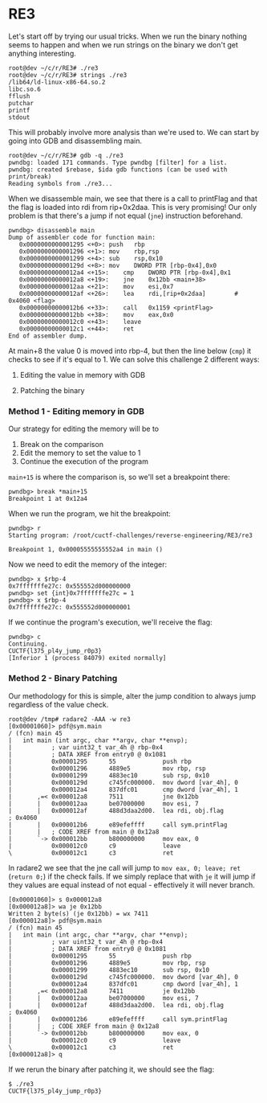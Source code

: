 # RE3

Let's start off by trying our usual tricks. When we run the binary nothing seems to happen and when we run strings on the binary we don't get anything interesting.

```
root@dev ~/c/r/RE3# ./re3
root@dev ~/c/r/RE3# strings ./re3
/lib64/ld-linux-x86-64.so.2
libc.so.6
fflush
putchar
printf
stdout
```

This will probably involve more analysis than we're used to. We can start by going into GDB and disassembling main.

```
root@dev ~/c/r/RE3# gdb -q ./re3
pwndbg: loaded 171 commands. Type pwndbg [filter] for a list.
pwndbg: created $rebase, $ida gdb functions (can be used with print/break)
Reading symbols from ./re3...
```

When we disassemble main, we see that there is a call to printFlag and that the flag is loaded into rdi from rip+0x2daa. This is very promising! Our only problem is that there's a jump if not equal (`jne`) instruction beforehand.

```
pwndbg> disassemble main
Dump of assembler code for function main:
   0x0000000000001295 <+0>:	push   rbp
   0x0000000000001296 <+1>:	mov    rbp,rsp
   0x0000000000001299 <+4>:	sub    rsp,0x10
   0x000000000000129d <+8>:	mov    DWORD PTR [rbp-0x4],0x0
   0x00000000000012a4 <+15>:	cmp    DWORD PTR [rbp-0x4],0x1
   0x00000000000012a8 <+19>:	jne    0x12bb <main+38>
   0x00000000000012aa <+21>:	mov    esi,0x7
   0x00000000000012af <+26>:	lea    rdi,[rip+0x2daa]        # 0x4060 <flag>
   0x00000000000012b6 <+33>:	call   0x1159 <printFlag>
   0x00000000000012bb <+38>:	mov    eax,0x0
   0x00000000000012c0 <+43>:	leave  
   0x00000000000012c1 <+44>:	ret    
End of assembler dump.
```

At main+8 the value 0 is moved into rbp-4, but then the line below (`cmp`) it checks to see if it's equal to 1. We can solve this challenge 2 different ways:

1. Editing the value in memory with GDB

2. Patching the binary

### Method 1 - Editing memory in GDB

Our strategy for editing the memory will be to

1. Break on the comparison
2. Edit the memory to set the value to 1
3. Continue the execution of the program


`main+15` is where the comparison is, so we'll set a breakpoint there:

```
pwndbg> break *main+15
Breakpoint 1 at 0x12a4
```

When we run the program, we hit the breakpoint:

```
pwndbg> r
Starting program: /root/cuctf-challenges/reverse-engineering/RE3/re3 

Breakpoint 1, 0x00005555555552a4 in main ()
```

Now we need to edit the memory of the integer:

```
pwndbg> x $rbp-4
0x7fffffffe27c:	0x555552d000000000
pwndbg> set {int}0x7fffffffe27c = 1
pwndbg> x $rbp-4
0x7fffffffe27c:	0x555552d000000001
```

If we continue the program's execution, we'll receive the flag:

```
pwndbg> c
Continuing.
CUCTF{l375_pl4y_jump_r0p3}
[Inferior 1 (process 84079) exited normally]
```

### Method 2 - Binary Patching

Our methodology for this is simple, alter the jump condition to always jump regardless of the value check.

```
root@dev /tmp# radare2 -AAA -w re3
[0x00001060]> pdf@sym.main
/ (fcn) main 45
|   int main (int argc, char **argv, char **envp);
|           ; var uint32_t var_4h @ rbp-0x4
|           ; DATA XREF from entry0 @ 0x1081
|           0x00001295      55             push rbp
|           0x00001296      4889e5         mov rbp, rsp
|           0x00001299      4883ec10       sub rsp, 0x10
|           0x0000129d      c745fc000000.  mov dword [var_4h], 0
|           0x000012a4      837dfc01       cmp dword [var_4h], 1
|       ,=< 0x000012a8      7511           jne 0x12bb
|       |   0x000012aa      be07000000     mov esi, 7
|       |   0x000012af      488d3daa2d00.  lea rdi, obj.flag           ; 0x4060
|       |   0x000012b6      e89efeffff     call sym.printFlag
|       |   ; CODE XREF from main @ 0x12a8
|       `-> 0x000012bb      b800000000     mov eax, 0
|           0x000012c0      c9             leave
\           0x000012c1      c3             ret
```

In radare2 we see that the jne call will jump to `mov eax, 0; leave; ret` (`return 0;`) if the check fails. If we simply replace that with `je` it will jump if they values are equal instead of not equal - effectively it will never branch.

```
[0x00001060]> s 0x000012a8
[0x000012a8]> wa je 0x12bb
Written 2 byte(s) (je 0x12bb) = wx 7411
[0x000012a8]> pdf@sym.main
/ (fcn) main 45
|   int main (int argc, char **argv, char **envp);
|           ; var uint32_t var_4h @ rbp-0x4
|           ; DATA XREF from entry0 @ 0x1081
|           0x00001295      55             push rbp
|           0x00001296      4889e5         mov rbp, rsp
|           0x00001299      4883ec10       sub rsp, 0x10
|           0x0000129d      c745fc000000.  mov dword [var_4h], 0
|           0x000012a4      837dfc01       cmp dword [var_4h], 1
|       ,=< 0x000012a8      7411           je 0x12bb
|       |   0x000012aa      be07000000     mov esi, 7
|       |   0x000012af      488d3daa2d00.  lea rdi, obj.flag           ; 0x4060
|       |   0x000012b6      e89efeffff     call sym.printFlag
|       |   ; CODE XREF from main @ 0x12a8
|       `-> 0x000012bb      b800000000     mov eax, 0
|           0x000012c0      c9             leave
\           0x000012c1      c3             ret
[0x000012a8]> q
```

If we rerun the binary after patching it, we should see the flag:

```
$ ./re3
CUCTF{l375_pl4y_jump_r0p3}
```
